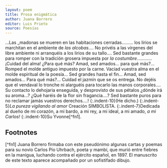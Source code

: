 ```yaml
---
layout: poem
title: Prosa enigmática
author: Juana Borrero
editor: Luis Prieto
source: Poesías 
---
```


...Las _madonas se mueren en las habitaciones cerradas......... los lirios se marchitan en el ambiente de _las alcobas_....
No privéis a las vírgenes del libre ambiente ni arranquéis a los lirios de su tallo....
Sed bastante grandes para romper con la tradición grosera impuesta por _la costumbre_............
¡Cuidad del alma! ¿Para qué más? Amad, sed amados... para qué más?...
Romped el molde antiguo impuesto por la carne. Vaciad vuestra alma en el molde espiritual de la poesía... Sed grandes hasta el fin...
Amad, sed amados... Para qué más?... 
Cuidad el jazmín que se os entrega. 
No dejéis que el vendaval lo tronche ni alarguéis para tocarlo las manos corporales....
Su contacto lo dehojaria enseguida, y desprovisto de sus pétalos ¿dónde irá su aroma...? ¿Qué haréis de la flor sin fragancia....? 
Sed bastante puros para no reclamar jamás vuestros derechos....!
{:.indent-10}(He dicho.)
{:.indent-5}_La pureza vigilando al amor_
Creación SIMBOLISTA.
{:.indent-7}Dedicada al dueño de
mi corazón, a mi bardo, a mi rey,
a mi ideal, a mi amado, _a mi Carlos!_
{:.indent-10}Su Yvonne[^fn1].

## Footnotes

[^fn1] Juana Borrero firmaba con este pseudónimo algunas cartas y poemas para su novio Carlos Pío Uhrbach, poeta y mambí, que murió entre fiebres en la manigua, luchando contra el ejército español, en 1897. El manuscrito de este texto aparece acompañado por un sofistifado dibujo. 

[^fn3]: Another footnote. Why not?
